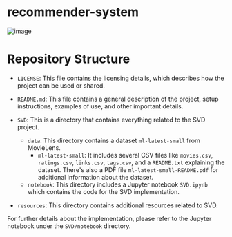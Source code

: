 # recommender-system

![image](https://github.com/tnathu-ai/recommender-system/assets/72063833/45f92fdc-32f4-425c-bcd4-dfdb331ca5f4)

# Repository Structure

- `LICENSE`: This file contains the licensing details, which describes how the project can be used or shared.
- `README.md`: This file contains a general description of the project, setup instructions, examples of use, and other important details.

- `SVD`: This is a directory that contains everything related to the SVD project.

  - `data`: This directory contains a dataset `ml-latest-small` from MovieLens.
    - `ml-latest-small`: It includes several CSV files like `movies.csv`, `ratings.csv`, `links.csv`, `tags.csv`, and a `README.txt` explaining the dataset. There's also a PDF file `ml-latest-small-README.pdf` for additional information about the dataset.
  - `notebook`: This directory includes a Jupyter notebook `SVD.ipynb` which contains the code for the SVD implementation.

- `resources`: This directory contains additional resources related to SVD.

For further details about the implementation, please refer to the Jupyter notebook under the `SVD/notebook` directory.
